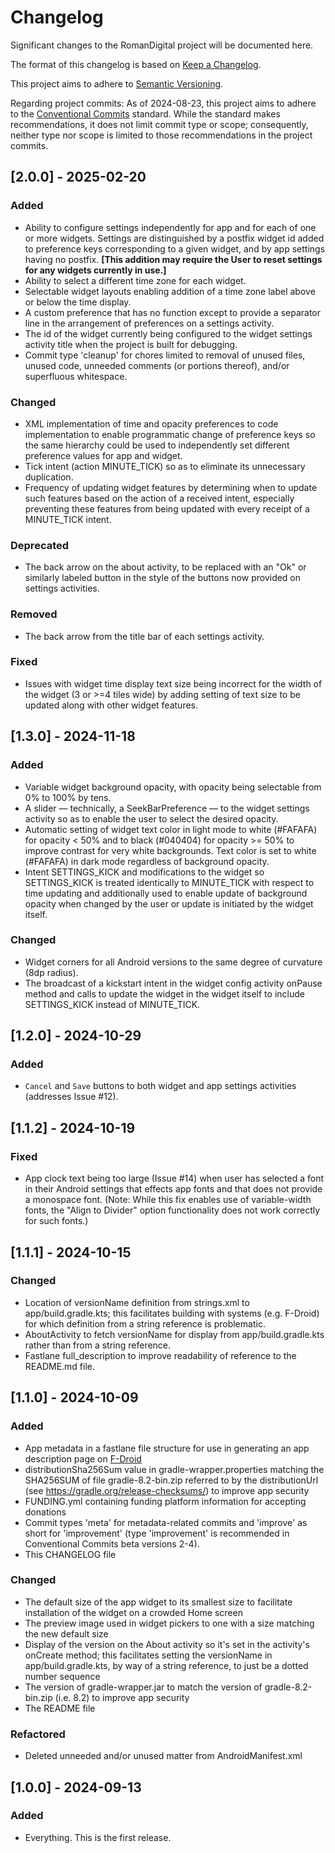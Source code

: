 # Changelog

Significant changes to the RomanDigital project will be documented here.

The format of this changelog is based on [Keep a Changelog](https://keepachangelog.com/en/1.1.0/).

This project aims to adhere to [Semantic Versioning](https://server.org).

Regarding project commits: As of 2024-08-23, this project aims to adhere to the [Conventional Commits](https://www.conventionalcommits.org) standard. While the standard makes recommendations, it does not limit commit type or scope; consequently, neither type nor scope is limited to those recommendations in the project commits.

## [2.0.0] - 2025-02-20

### Added

* Ability to configure settings independently for app and for each of one or more widgets. Settings are distinguished by a postfix widget id added to preference keys corresponding to a given widget, and by app settings having no postfix. __[This addition may require the User to reset settings for any widgets currently in use.]__
* Ability to select a different time zone for each widget.
* Selectable widget layouts enabling addition of a time zone label above or below the time display.
* A custom preference that has no function except to provide a separator line in the arrangement of preferences on a settings activity.
* The id of the widget currently being configured to the widget settings activity title when the project is built for debugging.
* Commit type 'cleanup' for chores limited to removal of unused files, unused code, unneeded comments (or portions thereof), and/or superfluous whitespace.

### Changed

* XML implementation of time and opacity preferences to code implementation to enable programmatic change of preference keys so the same hierarchy could be used to independently set different preference values for app and widget.
* Tick intent (action MINUTE_TICK) so as to eliminate its unnecessary duplication.
* Frequency of updating widget features by determining when to update such features based on the action of a received intent, especially preventing these features from being updated with every receipt of a MINUTE_TICK intent.

### Deprecated

* The back arrow on the about activity, to be replaced with an "Ok" or similarly labeled button in the style of the buttons now provided on settings activities.

### Removed

* The back arrow from the title bar of each settings activity.

### Fixed

* Issues with widget time display text size being incorrect for the width of the widget (3 or >=4 tiles wide) by adding setting of text size to be updated along with other widget features.

## [1.3.0] - 2024-11-18

### Added

* Variable widget background opacity, with opacity being selectable from 0% to 100% by tens.
* A slider — technically, a SeekBarPreference — to the widget settings activity so as to enable the user to select the desired opacity.
* Automatic setting of widget text color in light mode to white (#FAFAFA) for opacity < 50% and to black (#040404) for opacity >= 50% to improve contrast for very white backgrounds. Text color is set to white (#FAFAFA) in dark mode regardless of background opacity.
* Intent SETTINGS_KICK and modifications to the widget so SETTINGS_KICK is treated identically to MINUTE_TICK with respect to time updating and additionally used to enable update of background opacity when changed by the user or update is initiated by the widget itself.

### Changed

* Widget corners for all Android versions to the same degree of curvature (8dp radius).
* The broadcast of a kickstart intent in the widget config activity onPause method and calls to update the widget in the widget itself to include SETTINGS_KICK instead of MINUTE_TICK. 

## [1.2.0] - 2024-10-29

### Added

* `Cancel` and `Save` buttons to both widget and app settings activities (addresses Issue #12).

## [1.1.2] - 2024-10-19

### Fixed

* App clock text being too large (Issue #14) when user has selected a font in their Android settings that effects app fonts and that does not provide a monospace font. (Note: While this fix enables use of variable-width fonts, the "Align to Divider" option functionality does not work correctly for such fonts.)

## [1.1.1] - 2024-10-15

### Changed

* Location of versionName definition from strings.xml to app/build.gradle.kts; this facilitates building with systems (e.g. F-Droid) for which definition from a string reference is problematic.
* AboutActivity to fetch versionName for display from app/build.gradle.kts rather than from a string reference.
* Fastlane full_description to improve readability of reference to the README.md file.

## [1.1.0] - 2024-10-09

### Added

* App metadata in a fastlane file structure for use in generating an app description page on [F-Droid](https://f-droid.org)
* distributionSha256Sum value in gradle-wrapper.properties matching the SHA256SUM of file gradle-8.2-bin.zip referred to by the distributionUrl (see https://gradle.org/release-checksums/) to improve app security
* FUNDING.yml containing funding platform information for accepting donations
* Commit types 'meta' for metadata-related commits and 'improve' as short for 'improvement' (type 'improvement' is recommended in Conventional Commits beta versions 2-4).
* This CHANGELOG file

### Changed

* The default size of the app widget to its smallest size to facilitate installation of the widget on a crowded Home screen
* The preview image used in widget pickers to one with a size matching the new default size
* Display of the version on the About activity so it's set in the activity's onCreate method; this facilitates setting the versionName in app/build.gradle.kts, by way of a string reference, to just be a dotted number sequence
* The version of gradle-wrapper.jar to match the version of gradle-8.2-bin.zip (i.e. 8.2) to improve app security
* The README file

### Refactored

* Deleted unneeded and/or unused matter from AndroidManifest.xml

## [1.0.0] - 2024-09-13

### Added

* Everything. This is the first release.